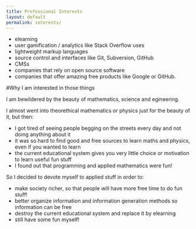 ```yaml
---
title: Professional Interests
layout: default
permalink: interests/
---
```


- elearning
- user gamification / analytics like Stack Overflow uses
- lightweight markup languages
- source control and interfaces like Git, Subversion, GitHub
- CMSs
- companies that rely on open source software
- companies that offer amazing free products like Google or GitHub.

#Why I am interested in those things

I am bewildered by the beauty of mathematics, science and egineering.

I almost went into theorethical mathematics or physics just for the beauty of it, but then:

- I got tired of seeing people begging on the streets every day and not doing anything about it
- it was so hard to find good and free sources to learn maths and physics, even if you wanted to learn
- the current educational system gives you very little choice or motivation to learn useful fun stuff
- I found out that programming and applied mathematics were fun!

So I decided to devote myself to applied stuff in order to:

- make society richer, so that people will have more free time to do fun stuff!
- better organize information and information generation methods so information can be free
- destroy the current educational system and replace it by elearning
- still have some fun myself!
